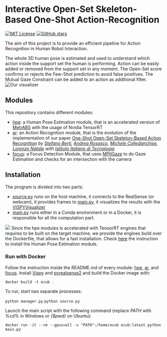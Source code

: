 # Interactive Open-Set Skeleton-Based One-Shot Action-Recognition

[![MIT License](https://img.shields.io/badge/license-MIT-green)](https://opensource.org/licenses/MIT)
[![GitHub stars](https://img.shields.io/github/stars/stefanoberti/ISBFSAR.svg?style=flat-square&logo=github&label=Stars&logoColor=white)](https://github.com/hysts/pytorch_mpiigaze)

The aim of this project is to provide an efficient pipeline for Action Recognition in Human Robot Interaction.

The whole 3D human pose is estimated and used to understand which action inside the support set the human is performing.
Action can be easily added or removed from the support set in any moment.
The Open-Set score confirms or rejects the Few-Shot prediction to avoid false positives.
The Mutual Gaze Constraint can be added to an action as additional filter.
![Our visualizer](assets/demo.gif)
## Modules
This repository contains different modules:
- [hpe](modules/hpe): a Human Pose Estimation module, that is an accelerated version of [MetrABS](https://github.com/isarandi/metrabs) with the usage of Nvidia TensorRT
- [ar](modules/ar): an Action Recognition module, that is the evolution of the implementation of our paper [One-Shot Open-Set Skeleton-Based Action Recognition](https://arxiv.org/abs/2209.04288) _by [Stefano Berti](https://github.com/stefanoberti), [Andrea Rosasco](https://github.com/andrearosasco), [Michele Colledanchise](https://github.com/miccol), [Lorenzo Natale](https://github.com/lornat75) with [Istituto Italiano di Tecnologia](https://iit.it)_
- [focus](modules/focus): a Focus Detection Module, that uses [MPIIGaze](https://github.com/hysts/pytorch_mpiigaze) to do Gaze Estimation and checks for an intersection with the camera

## Installation

The program is divided into two parts:
- [source.py](source.py) runs on the host machine, it connects to the RealSense (or webcam), it provides frames to [main.py](main.py), it visualizes the results with the [VISPYVisualizer](utils/output.py)
- [main.py](main.py) runs either in a Conda environment or in a Docker, it is responsible for all the computation part.

![](../../Desktop/Immagine1.png)
Since the hpe modules is accelerated with TensorRT engines that requires to be built on the target machine, we provide the engines build over the Dockerfile, that allows for a fast installation.
Check [here](modules/hpe/README.md) the instruction to install the Human Pose Estimation module.


### Run with Docker
Follow the instruction inside the README.md of every module: [hpe](modules/hpe/README.md), [ar](modules/ar/README.md), and [focus](modules/focus/README.md).
Install [Vispy](https://github.com/vispy/vispy) and [pyrealsense2](https://pypi.org/project/pyrealsense2/) and build the Docker image with:

`docker build -t ecub .`

To run, start two separate processes:

`python manager.py`
`python source.py`

Launch the main script with the following command (replace _PATH_ with _%cd%_ in Windows or _{$pwd}_ on Ubuntu):

`docker run -it --rm --gpus=all -v "PATH":/home/ecub ecub:latest python main.py`
